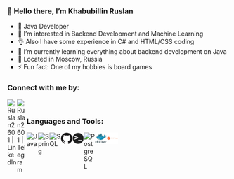 ### 👋 Hello there, I’m Khabubillin Ruslan

- :triumph: Java Developer
- 👀 I’m interested in Backend Development and Machine Learning
- :ok_hand: Also I have some experience in C# and HTML/CSS coding
- 🌱 I’m currently learning everything about backend development on Java
- 🌃 Located in Moscow, Russia
- ⚡ Fun fact: One of my hobbies is board games

### Connect with me by:
[<img align="left" alt="Ruslan2601 | LinkedIn" width="22px" src="https://cdn-icons-png.flaticon.com/512/174/174857.png" />][LinkedIn]
[<img align="left" alt="Ruslan2601 | Telegram" width="22px" src="https://upload.wikimedia.org/wikipedia/commons/thumb/8/82/Telegram_logo.svg/512px-Telegram_logo.svg.png" />][Telegram]


<br />

### Languages and Tools:

<img align="left" alt="Java" width="26px" src="https://upload.wikimedia.org/wikipedia/ru/thumb/3/39/Java_logo.svg/1200px-Java_logo.svg.png" />
<img align="left" alt="Spring" width="26px" src="https://miro.medium.com/max/500/1*AbiX4LwtSNozoyfypcKvEg.png" />
<img align="left" alt="SQL" width="26px"  src="https://thumbs.dreamstime.com/b/sql-database-icon-logo-design-ui-ux-app-orange-inscription-shadow-96841969.jpg" />
<img align="left" alt="GitHub" width="26px" src="https://raw.githubusercontent.com/github/explore/78df643247d429f6cc873026c0622819ad797942/topics/github/github.png" />
<img align="left" alt="Terminal" width="26px" src="https://raw.githubusercontent.com/github/explore/80688e429a7d4ef2fca1e82350fe8e3517d3494d/topics/terminal/terminal.png" />
<img align="left" alt="PostgreSQL" width="26px" src="https://raw.githubusercontent.com/danielcranney/readme-generator/main/public/icons/skills/postgresql-colored.svg" />
<img align="left" alt="Docker" width="26px" src="https://github.com/devicons/devicon/blob/master/icons/docker/docker-original-wordmark.svg" />
<img align="left" alt="postman" width="26px" src="https://github.com/devicons/devicon/blob/master/icons/postman/postman-original-wordmark.svg" />














[LinkedIn]: https://www.linkedin.com/in/ruslan-habibullin-651233239/
[Telegram]: https://t.me/Ruslan2601
